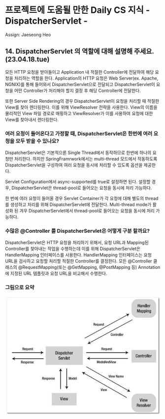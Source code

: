 # 프로젝트에 도움될 만한 Daily CS 지식 - DispatcherServlet -

Assign: Jaeseong Heo

## **14. DispatcherServlet 의 역할에 대해 설명해 주세요. (23.04.18.tue)**

모든 HTTP 요청을 받아들이고 Application 내 적절한 Controller에 전달하여 해당 요청을 처리하는 역할을 한다. Application의 HTTP 요청은 Web Server(ex. Apache, NGNIX)를 통해 들어와서 DispatcherServlet으로 전달되고 DispatcherServlet이 요청을 어떤 Controller가 처리해야 할지 결정 후 해당 Controller에 전달한다.

또한 Server Side Rendering의 경우 DispatcherServlet이 요청을 처리할 때 적절한 View를 찾아 렌더링한다. 이를 위해 ViewResolver 전략을 사용한다. View의 이름을 물리적인 View 파일 경로로 매핑하고 ViewResolver가 이를 사용하여 요청에 대한 View를 찾아내서 렌더링한다. 

### 여러 요청이 들어온다고 가정할 때, DispatcherServlet은 한번에 여러 요청을 모두 받을 수 있나요?

DispatcherServlet은 기본적으론 Single Thread에서 동작하므로 한번에 하나의 요청만 처리한다. 하지만 SpringFramrwork에서는 multi-thread 모드에서 작동하도록 DispatcherServlet을 구성하여 여러 요청을 동시에 처리할 수 있도록 옵션을 제공한다.

Servlet Configuration에서 async-supported를 true로 설정하면 된다. 설정할 경우, DispatcherServlet은 thread-pool로 들어오는 요청을 동시에 처리 가능하다.

한  번에 여러 요청이 들어올 경우 Servlet Container가 각 요청에 대해 별도의 thread를 생성하고 처리를 위해 DispatcherServlet에 전달한다. Multi-thread mode가 활성화 된 겨우 DispatcherServlet에서 thread-pool로 들어오는 요청을 동시에 처리 가능하다.

### 수많은 @Controller 를 DispatcherServlet은 어떻게 구분 할까요?

DispatcherServlet은 HTTP 요청을 처리하기 위해서, 요청 URL과 Mapping된 Controller를 찾아내는 작업을 수행하는데 이를 위해 DispatcherServlet은 HandlerMapping 인터페이스를 사용한다.
HandlerMapping 인터페이스는 요청 URL을 검사하고 요청할 처리할 적절한 Controller를 결정한다. 모든 @Controller 클래스의 @RequestMapping(또는 @GetMapping, @PostMapping 등) Annotation에 지정된 URL 템플릿과 요청 URL을 비교해서 수행한다.

### 그림으로 요약

![DispatcherServlet.jpg](Java%20&%20Spring%20499b29b14b8f4a17b25f22a68f4ea47b/DispatcherServlet.jpg)